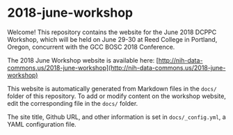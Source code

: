 # 2018-june-workshop

Welcome! This repository contains the website for the June 2018 DCPPC Workshop, which will be held on June 29-30 at Reed College in Portland, Oregon, concurrent with the GCC BOSC 2018 Conference.

The 2018 June Workshop website is available here: [http://nih-data-commons.us/2018-june-workshop](http://nih-data-commons.us/2018-june-workshop)

This website is automatically generated from Markdown files in the `docs/` folder of this repository.
To add or modify content on the workshop website, edit the corresponding file in the `docs/` folder.

The site title, Github URL, and other information is set in `docs/_config.yml`, a YAML configuration file.
